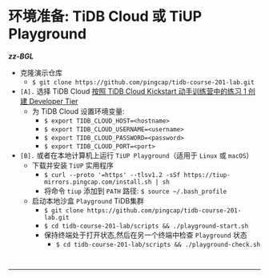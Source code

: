 # 环境准备: TiDB Cloud 或 TiUP Playground

__*zz-BGL*__

+ 克隆演示仓库
    + `$ git clone https://github.com/pingcap/tidb-course-201-lab.git`
+ `[A].` 选择 TiDB Cloud
[按照 TiDB Cloud Kickstart 动手训练营中的练习 1 创建 Developer Tier](https://zhs.edu.pingcap.com/catalog/info/id:208)
  + 为 TiDB Cloud 设置环境变量:
    + `$ export TIDB_CLOUD_HOST=<hostname>`
    + `$ export TIDB_CLOUD_USERNAME=<username>`
    + `$ export TIDB_CLOUD_PASSWORD=<password>`
    + `$ export TIDB_CLOUD_PORT=<port>`
+ `[B].` 或者在本地计算机上运行 `TiUP Playground`（适用于 `Linux` 或 `macOS`）
  + 下载并安装 `TiUP` 实用程序
    + `$ curl --proto '=https' --tlsv1.2 -sSf https://tiup-mirrors.pingcap.com/install.sh | sh`
    + 将命令 `tiup` 添加到 `PATH` 路径: `$ source ~/.bash_profile`
  + 启动本地沙盒 `Playground` TiDB集群
    + `$ git clone https://github.com/pingcap/tidb-course-201-lab.git`
    + `$ cd tidb-course-201-lab/scripts && ./playground-start.sh`
    + 保持终端处于打开状态,然后在另一个终端中检查 `Playground` 状态
      + `$ cd tidb-course-201-lab/scripts && ./playground-check.sh`
```
 
```
----------------------------------------------------------------------------------------------------